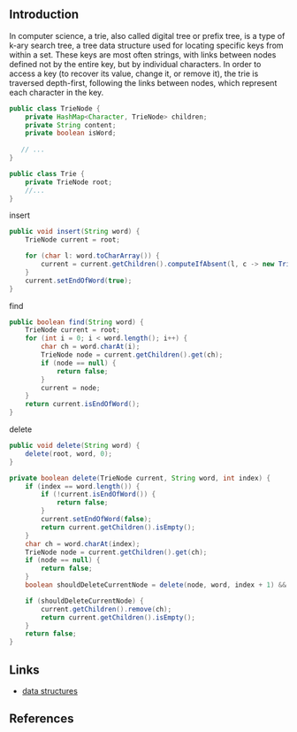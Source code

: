 ## Introduction

In computer science, a trie, also called digital tree or prefix tree, is a type of k-ary search tree, a tree data structure used for locating specific keys from within a set.
These keys are most often strings, with links between nodes defined not by the entire key, but by individual characters.
In order to access a key (to recover its value, change it, or remove it), the trie is traversed depth-first, following the links between nodes, which represent each character in the key.

```java
public class TrieNode {
    private HashMap<Character, TrieNode> children;
    private String content;
    private boolean isWord;
  
   // ...
}
```

```java
public class Trie {
    private TrieNode root;
    //...
}
```

insert

```java
public void insert(String word) {
    TrieNode current = root;

    for (char l: word.toCharArray()) {
        current = current.getChildren().computeIfAbsent(l, c -> new TrieNode());
    }
    current.setEndOfWord(true);
}
```

find

```java
public boolean find(String word) {
    TrieNode current = root;
    for (int i = 0; i < word.length(); i++) {
        char ch = word.charAt(i);
        TrieNode node = current.getChildren().get(ch);
        if (node == null) {
            return false;
        }
        current = node;
    }
    return current.isEndOfWord();
}
```

delete

```java
public void delete(String word) {
    delete(root, word, 0);
}

private boolean delete(TrieNode current, String word, int index) {
    if (index == word.length()) {
        if (!current.isEndOfWord()) {
            return false;
        }
        current.setEndOfWord(false);
        return current.getChildren().isEmpty();
    }
    char ch = word.charAt(index);
    TrieNode node = current.getChildren().get(ch);
    if (node == null) {
        return false;
    }
    boolean shouldDeleteCurrentNode = delete(node, word, index + 1) && !node.isEndOfWord();

    if (shouldDeleteCurrentNode) {
        current.getChildren().remove(ch);
        return current.getChildren().isEmpty();
    }
    return false;
}
```

## Links

- [data structures](/docs/CS/Algorithms/Algorithms.md?id=data-structures)

## References
